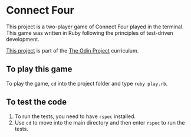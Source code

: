 # Connect Four

This project is a two-player game of Connect Four played in the terminal. This game was written in Ruby following the principles of test-driven development.

[This project](https://www.theodinproject.com/courses/ruby-programming/lessons/testing-your-ruby-code?ref=lnav) is part of the [The Odin Project](https://www.theodinproject.com) curriculum.

## To play this game

To play the game, `cd` into the project folder and type `ruby play.rb`.

## To test the code

1. To run the tests, you need to have `rspec` installed.
2. Use `cd` to move into the main directory and then enter `rspec` to run the tests.
